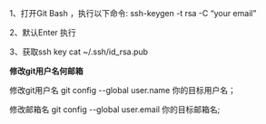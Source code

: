 1、打开Git Bash ，执行以下命令:
ssh-keygen -t rsa -C “your email”

2、默认Enter 执行

3、获取ssh key
cat ~/.ssh/id_rsa.pub

**修改git用户名何邮箱**

修改git用户名
git config --global user.name 你的目标用户名；

修改邮箱名
git config --global user.email 你的目标邮箱名;